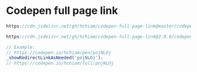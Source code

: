 # Codepen full page link

```js
https://cdn.jsdelivr.net/gh/hchiam/codepen-full-page-link@master/codepen-full-page-link.js
```

```js
https://cdn.jsdelivr.net/gh/hchiam/codepen-full-page-link@2.0.0/codepen-full-page-link.js
```

```js
// Example:
// https://codepen.io/hchiam/pen/pojNLOj
_showRedirectLinkAsNeeded('pojNLOj');
// https://codepen.io/hchiam/full/pojNLOj
```
